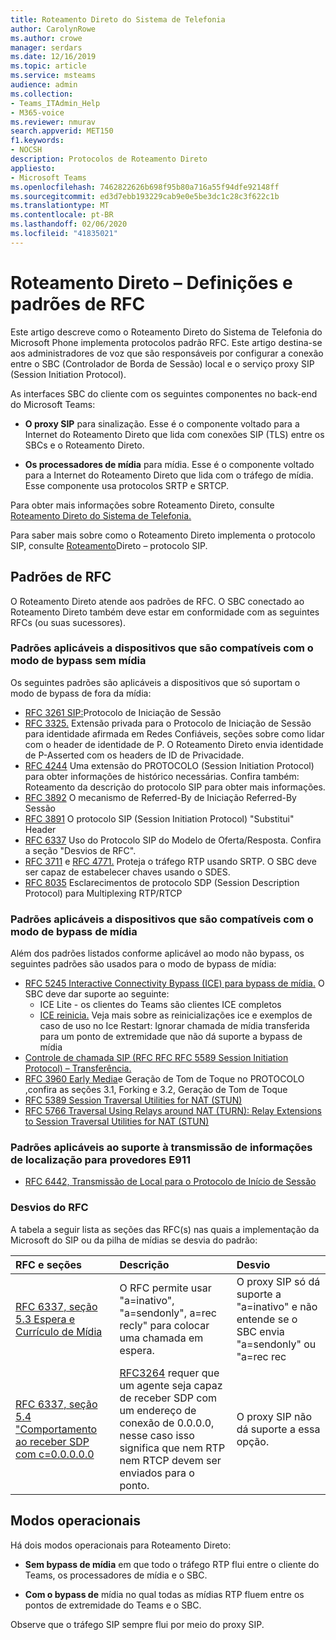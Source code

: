 ```yaml
---
title: Roteamento Direto do Sistema de Telefonia
author: CarolynRowe
ms.author: crowe
manager: serdars
ms.date: 12/16/2019
ms.topic: article
ms.service: msteams
audience: admin
ms.collection:
- Teams_ITAdmin_Help
- M365-voice
ms.reviewer: nmurav
search.appverid: MET150
f1.keywords:
- NOCSH
description: Protocolos de Roteamento Direto
appliesto:
- Microsoft Teams
ms.openlocfilehash: 7462822626b698f95b80a716a55f94dfe92148ff
ms.sourcegitcommit: ed3d7ebb193229cab9e0e5be3dc1c28c3f622c1b
ms.translationtype: MT
ms.contentlocale: pt-BR
ms.lasthandoff: 02/06/2020
ms.locfileid: "41835021"
---
```

# <a name="direct-routing---definitions-and-rfc-standards"></a>Roteamento Direto – Definições e padrões de RFC

Este artigo descreve como o Roteamento Direto do Sistema de Telefonia do Microsoft Phone implementa protocolos padrão RFC. Este artigo destina-se aos administradores de voz que são responsáveis por configurar a conexão entre o SBC (Controlador de Borda de Sessão) local e o serviço proxy SIP (Session Initiation Protocol).

As interfaces SBC do cliente com os seguintes componentes no back-end do Microsoft Teams: 

- **O proxy SIP** para sinalização. Esse é o componente voltado para a Internet do Roteamento Direto que lida com conexões SIP (TLS) entre os SBCs e o Roteamento Direto.

- **Os processadores de mídia** para mídia. Esse é o componente voltado para a Internet do Roteamento Direto que lida com o tráfego de mídia. Esse componente usa protocolos SRTP e SRTCP.


Para obter mais informações sobre Roteamento Direto, consulte [Roteamento Direto do Sistema de Telefonia.](direct-routing-landing-page.md)

Para saber mais sobre como o Roteamento Direto implementa o protocolo SIP, consulte [Roteamento](direct-routing-protocols-sip.md)Direto – protocolo SIP.

## <a name="rfc-standards"></a>Padrões de RFC

O Roteamento Direto atende aos padrões de RFC.  O SBC conectado ao Roteamento Direto também deve estar em conformidade com as seguintes RFCs (ou suas sucessores). 

### <a name="standards-applicable-to-devices-that-support-non-media-bypass-mode"></a>Padrões aplicáveis a dispositivos que são compatíveis com o modo de bypass sem mídia 

Os seguintes padrões são aplicáveis a dispositivos que só suportam o modo de bypass de fora da mídia:

- [RFC 3261 SIP:](https://tools.ietf.org/html/rfc3261)Protocolo de Iniciação de Sessão
- [RFC 3325.](https://www.ietf.org/rfc/rfc3325) Extensão privada para o Protocolo de Iniciação de Sessão para identidade afirmada em Redes Confiáveis, seções sobre como lidar com o header de identidade de P. O Roteamento Direto envia identidade de P-Asserted com os headers de ID de Privacidade. 
- [RFC 4244](https://www.ietf.org/rfc/rfc4244.txt) Uma extensão do PROTOCOLO (Session Initiation Protocol) para obter informações de histórico necessárias. Confira também: Roteamento da descrição do protocolo SIP para obter mais informações.
- [RFC 3892](https://www.ietf.org/rfc/rfc3892.txt) O mecanismo de Referred-By de Iniciação Referred-By Sessão
- [RFC 3891](https://www.ietf.org/rfc/rfc3891.txt) O protocolo SIP (Session Initiation Protocol) "Substitui" Header 
- [RFC 6337](https://tools.ietf.org/html/rfc6337) Uso do Protocolo SIP do Modelo de Oferta/Resposta.
  Confira a seção "Desvios de RFC".
- [RFC 3711](https://tools.ietf.org/html/rfc3711) e [RFC 4771.](https://tools.ietf.org/html/rfc4771) Proteja o tráfego RTP usando SRTP. O SBC deve ser capaz de estabelecer chaves usando o SDES. 
- [RFC 8035](https://www.ietf.org/rfc/rfc8035.txt) Esclarecimentos de protocolo SDP (Session Description Protocol) para Multiplexing RTP/RTCP

### <a name="standards-applicable-to-devices-that-support-media-bypass-mode"></a>Padrões aplicáveis a dispositivos que são compatíveis com o modo de bypass de mídia

Além dos padrões listados conforme aplicável ao modo não bypass, os seguintes padrões são usados para o modo de bypass de mídia:

- [RFC 5245 Interactive Connectivity Bypass (ICE) para bypass de mídia.](https://tools.ietf.org/html/rfc5245)  O SBC deve dar suporte ao seguinte:
  - ICE Lite - os clientes do Teams são clientes ICE completos
  - [ICE reinicia.](https://tools.ietf.org/html/rfc5245#section-9.1.1.1) Veja mais sobre as reinicializações ice e exemplos de caso de uso no Ice Restart: Ignorar chamada de mídia transferida para um ponto de extremidade que não dá suporte a bypass de mídia   
- [Controle de chamada SIP (RFC RFC RFC 5589 Session Initiation Protocol) – Transferência.](https://tools.ietf.org/html/rfc5589) 
- [RFC 3960 Early Media](https://tools.ietf.org/html/rfc3960)e Geração de Tom de Toque no PROTOCOLO ,confira as seções 3.1, Forking e 3.2, Geração de Tom de Toque 
- [RFC 5389 Session Traversal Utilities for NAT (STUN)](https://tools.ietf.org/html/rfc5389)
- [RFC 5766 Traversal Using Relays around NAT (TURN): Relay Extensions to Session Traversal Utilities for NAT (STUN)](https://tools.ietf.org/html/rfc5766)

### <a name="standards-applicable-to-support-conveying-location-information-to-e911-providers"></a>Padrões aplicáveis ao suporte à transmissão de informações de localização para provedores E911

- [RFC 6442, Transmissão de Local para o Protocolo de Início de Sessão](https://tools.ietf.org/html/rfc6442)

### <a name="deviations-from-the-rfcs"></a>Desvios do RFC

A tabela a seguir lista as seções das RFC(s) nas quais a implementação da Microsoft do SIP ou da pilha de mídias se desvia do padrão:

| RFC e seções | Descrição | Desvio |
| :---------------------  |:---------------------- |:-----------------------|
| [RFC 6337, seção 5.3 Espera e Currículo de Mídia](https://tools.ietf.org/html/rfc6337#section-5.3) | O RFC permite usar "a=inativo", "a=sendonly", a=rec recly" para colocar uma chamada em espera. |O proxy SIP só dá suporte a "a=inativo" e não entende se o SBC envia "a=sendonly" ou "a=rec rec
| [RFC 6337, seção 5.4 "Comportamento ao receber SDP com c=0.0.0.0.0](https://tools.ietf.org/html/rfc6337#section-5.4) | [RFC3264](https://tools.ietf.org/html/rfc3264) requer que um agente seja capaz de receber SDP com um endereço de conexão de 0.0.0.0, nesse caso isso significa que nem RTP nem RTCP devem ser enviados para o ponto. | O proxy SIP não dá suporte a essa opção. |

## <a name="operational-modes"></a>Modos operacionais

Há dois modos operacionais para Roteamento Direto:

- **Sem bypass de mídia** em que todo o tráfego RTP flui entre o cliente do Teams, os processadores de mídia e o SBC.  

- **Com o bypass de** mídia no qual todas as mídias RTP fluem entre os pontos de extremidade do Teams e o SBC. 

Observe que o tráfego SIP sempre flui por meio do proxy SIP.   
